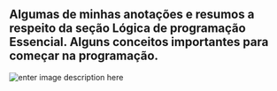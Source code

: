 ## Algumas de minhas anotações e resumos a respeito da seção Lógica de programação Essencial.  Alguns conceitos importantes para começar na programação.

![enter image description here](https://www.estudaqui.com/wp-content/uploads/2019/03/aplicativos-para-organizar-estudo-1.jpg)

